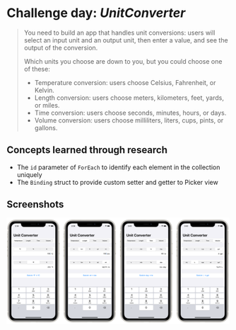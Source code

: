 # Challenge day: *UnitConverter*

> You need to build an app that handles unit conversions: users will select an input unit and an output unit, then enter a value, and see the output of the conversion.
> 
> Which units you choose are down to you, but you could choose one of these:
> - Temperature conversion: users choose Celsius, Fahrenheit, or Kelvin.
> - Length conversion: users choose meters, kilometers, feet, yards, or miles.
> - Time conversion: users choose seconds, minutes, hours, or days.
> - Volume conversion: users choose milliliters, liters, cups, pints, or gallons.


## Concepts learned through research

* The `id` parameter of `ForEach` to identify each element in the collection uniquely
* The `Binding` struct to provide custom setter and getter to Picker view


## Screenshots

![Screenshots](Screenshots/Combined.png)